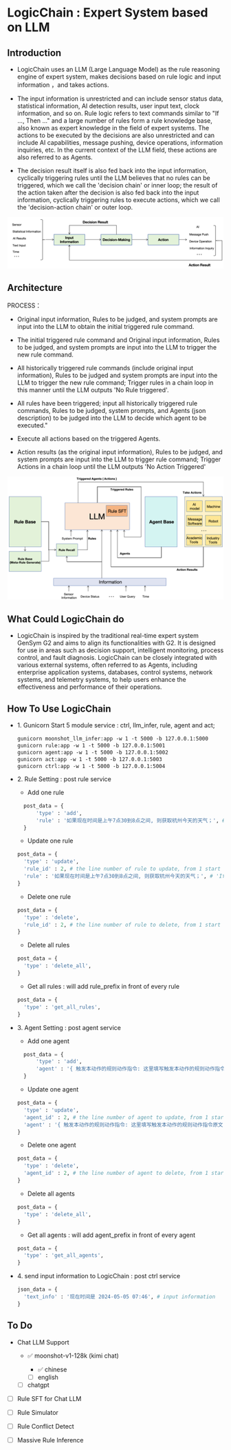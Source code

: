 # LogicChain : Expert System based on LLM

## Introduction

- LogicChain uses an LLM (Large Language Model) as the rule reasoning engine of expert system, makes decisions based on rule logic and input information ，and takes actions.

- The input information is unrestricted and can include sensor status data, statistical information, AI detection results, user input text, clock information, and so on. Rule logic refers to text commands similar to "If ..., Then ..." and a large number of rules form a rule knowledge base, also known as expert knowledge in the field of expert systems. The actions to be executed by the decisions are also unrestricted and can include AI capabilities, message pushing, device operations, information inquiries, etc. In the current context of the LLM field, these actions are also referred to as Agents.

- The decision result itself is also fed back into the input information, cyclically triggering rules until the LLM believes that no rules can be triggered, which we call the 'decision chain' or inner loop; the result of the action taken after the decision is also fed back into the input information, cyclically triggering rules to execute actions, which we call the 'decision-action chain' or outer loop.

<img src="img_for_readme/concept.png">

## Architecture

PROCESS：

- Original input information, Rules to be judged, and system prompts are input into the LLM to obtain the initial triggered rule command.
  
- The initial triggered rule command and Original input information, Rules to be judged, and system prompts are input into the LLM to trigger the new rule command.

- All historically triggered rule commands (include original input information), Rules to be judged and system prompts are input into the LLM to trigger the new rule command; Trigger rules in a chain loop in this manner until the LLM outputs 'No Rule triggered'.

- All rules have been triggered; input all historically triggered rule commands, Rules to be judged, system prompts, and Agents (json description) to be judged into the LLM to decide which agent to be executed."

- Execute all actions based on the triggered Agents.

- Action results (as the original input information), Rules to be judged, and system prompts are input into the LLM to trigger rule command; Trigger Actions in a chain loop until the LLM outputs 'No Action Triggered'

<img src="img_for_readme/architecture.png">

## What Could LogicChain do

- LogicChain is inspired by the traditional real-time expert system GenSym G2 and aims to align its functionalities with G2. It is designed for use in areas such as decision support, intelligent monitoring, process control, and fault diagnosis. LogicChain can be closely integrated with various external systems, often referred to as Agents, including enterprise application systems, databases, control systems, network systems, and telemetry systems, to help users enhance the effectiveness and performance of their operations.

## How To Use LogicChain

- <span>1</span>. Gunicorn Start 5 module service : ctrl, llm_infer, rule, agent and act; 

  ```Shell
  gunicorn moonshot_llm_infer:app -w 1 -t 5000 -b 127.0.0.1:5000
  gunicorn rule:app -w 1 -t 5000 -b 127.0.0.1:5001
  gunicorn agent:app -w 1 -t 5000 -b 127.0.0.1:5002
  gunicorn act:app -w 1 -t 5000 -b 127.0.0.1:5003
  gunicorn ctrl:app -w 1 -t 5000 -b 127.0.0.1:5004
  ```

- <span>2</span>. Rule Setting : post rule service

  - Add one rule
  ```python
    post_data = {
        'type' : 'add',
        'rule' : '如果现在时间是上午7点30到8点之间, 则获取杭州今天的天气；', # 'If Then' rule
    }
  ```

  - Update one rule
  ```python
  post_data = {
    'type' : 'update',
    'rule_id' : 2, # the line number of rule to update, from 1 start
    'rule' : '如果现在时间是上午7点30到8点之间, 则获取杭州今天的天气；', # 'If Then' rule
  }
  ```

  - Delete one rule
  ```python
  post_data = {
    'type' : 'delete',
    'rule_id' : 2, # the line number of rule to delete, from 1 start
  }
  ```

  - Delete all rules
  ```python
  post_data = {
    'type' : 'delete_all',
  }
  ```

  - Get all rules : will add rule_prefix in front of every rule
  ```python
  post_data = {
    'type' : 'get_all_rules',
  }
  ```

- <span>3</span>. Agent Setting : post agent service

  - Add one agent
  ```python
    post_data = {
        'type' : 'add',
        'agent' : '{ 触发本动作的规则动作指令: 这里填写触发本动作的规则动作指令原文, 动作: 获取以前天气能力 , 执行脚本:  get_weather,  方法: get_weather, 输入参数: 地名, 距离当前时刻, 说明: 要获取的以前时刻要换算为距离当前时刻多少天前的格式， '距离当前时刻'键值内容严格按照'-xx天'格式，举例'-00天', 昨天是'-01天', 前两天是'-02天'};', # json type agent description
    }
  ```

  - Update one agent
  ```python
  post_data = {
    'type' : 'update',
    'agent_id' : 2, # the line number of agent to update, from 1 start
    'agent' : '{ 触发本动作的规则动作指令: 这里填写触发本动作的规则动作指令原文, 动作: 获取以前天气能力 , 执行脚本:  get_weather,  方法: get_weather, 输入参数: 地名, 距离当前时刻, 说明: 要获取的以前时刻要换算为距离当前时刻多少天前的格式， '距离当前时刻'键值内容严格按照'-xx天'格式，举例'-00天', 昨天是'-01天', 前两天是'-02天'};', # json type agent description
  }
  ```

  - Delete one agent
  ```python
  post_data = {
    'type' : 'delete',
    'agent_id' : 2, # the line number of agent to delete, from 1 start
  }
  ```

  - Delete all agents
  ```python
  post_data = {
    'type' : 'delete_all',
  }
  ```

  - Get all agents : will add agent_prefix in front of every agent
  ```python
  post_data = {
    'type' : 'get_all_agents',
  }
  ```

- <span>4</span>. send input information to LogicChain : post ctrl service
  ```python
  json_data = {
    'text_info' : '现在时间是 2024-05-05 07:46', # input information
  }
  ```

## To Do
  - Chat LLM Support
    
    - ✅ moonshot-v1-128k (kimi chat)
      
      - ✅ chinese
        
      - [ ] english
    
    - [ ] chatgpt
   
  - [ ] Rule SFT for Chat LLM
      
  - [ ] Rule Simulator

  - [ ] Rule Conflict Detect

  - [ ] Massive Rule Inference
